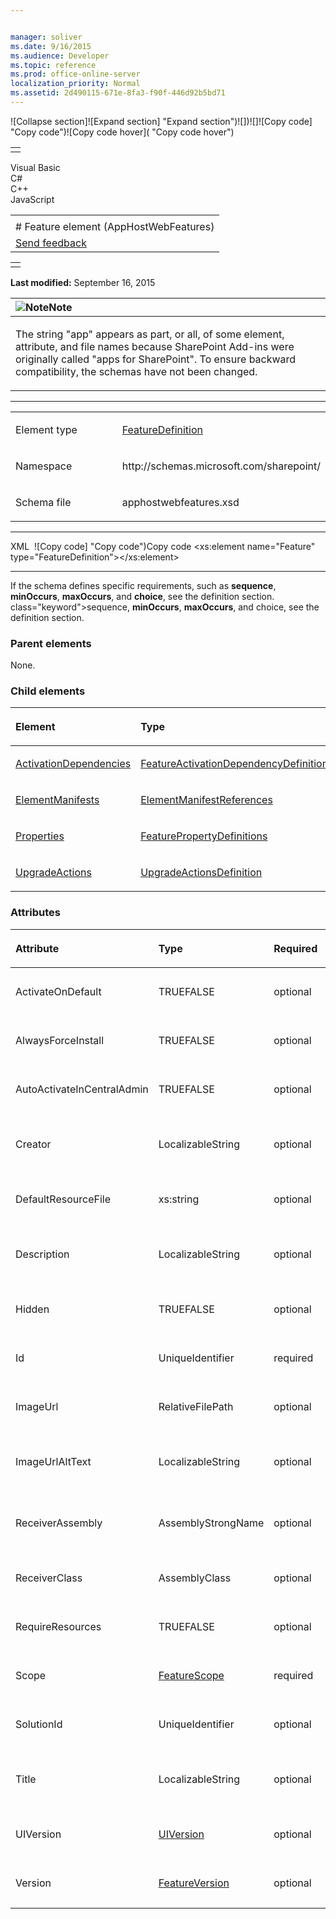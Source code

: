 ```yaml
---


manager: soliver
ms.date: 9/16/2015
ms.audience: Developer
ms.topic: reference
ms.prod: office-online-server
localization_priority: Normal
ms.assetid: 2d490115-671e-8fa3-f90f-446d92b5bd71
---
```


![Collapse
section]![Expand
section] "Expand section")![]()![])![]![]()![Copy
code] "Copy code")![Copy code
hover]( "Copy code hover")
<table>
<tbody>
<tr class="odd">
<td align="left"></td>
</tr>
</tbody>
</table>

Visual Basic  
C\#  
C++  
JavaScript  

<table>
<tbody>
<tr class="odd">
<td align="left"><span id="runningHeaderText"></span></td>
</tr>
<tr class="even">
<td align="left"># Feature element (AppHostWebFeatures)</td>
</tr>
<tr class="odd">
<td align="left"><span id="headfeedbackarea" class="feedbackhead"><a href="javascript:SubmitFeedback(&#39;docthis@Microsoft.com&#39;,&#39;&#39;,&#39;&#39;,&#39;&#39;,&#39;1.0.18082.1225&#39;,&#39;%0\dThank%20you%20for%20your%20feedback.%20The%20developer%20writing%20teams%20use%20your%20feedback%20to%20improve%20documentation.%20While%20we%20are%20reviewing%20your%20feedback,%20we%20may%20send%20you%20e-mail%20to%20ask%20for%20clarification%20or%20feedback%20on%20a%20solution.%20We%20do%20not%20use%20your%20e-mail%20address%20for%20any%20other%20purpose%20and%20we%20delete%20it%20after%20we%20finish%20our%20review.%0\AFor%20further%20information%20about%20the%20privacy%20policies%20of%20Microsoft,%20please%20see%20http://privacy.microsoft.com/en-us/default.aspx.%0\A%0\d&#39;,&#39;Customer%20feedback&#39;);">Send feedback</a></span></td>
</tr>
</tbody>
</table>

<table>
<colgroup>
<col width="100%" />
</colgroup>
<tbody>
<tr class="odd">
<td align="left"></td>
</tr>
</tbody>
</table>

**Last modified:** September 16, 2015

<table>
<colgroup>
<col width="100%" />
</colgroup>
<thead>
<tr class="header">
<th align="left"><img src="" title="Note" alt="Note" /><strong>Note</strong></th>
</tr>
</thead>
<tbody>
<tr class="odd">
<td align="left"><p>The string &quot;app&quot; appears as part, or all, of some element, attribute, and file names because SharePoint Add-ins were originally called &quot;apps for SharePoint&quot;. To ensure backward compatibility, the schemas have not been changed.</p></td>
</tr>
</tbody>
</table>


--------------------------------------------------------------------------------------------------------------------------------------------------------------------------------------------------------

<table>
<colgroup>
<col width="50%" />
<col width="50%" />
</colgroup>
<tbody>
<tr class="odd">
<td align="left"><p><span class="label">Element type</span></p></td>
<td align="left"><p><a href="featuredefinition-complextype-apphostwebfeatures.htm">FeatureDefinition</a></p></td>
</tr>
<tr class="even">
<td align="left"><p><span class="label">Namespace</span></p></td>
<td align="left"><p>http://schemas.microsoft.com/sharepoint/</p></td>
</tr>
<tr class="odd">
<td align="left"><p><span class="label">Schema file</span></p></td>
<td align="left"><p>apphostwebfeatures.xsd</p></td>
</tr>
</tbody>
</table>


-----------------------------------------------------------------------------------------------------------------------------------------------------------------------------------------------

<span codelanguage="xmlLang"></span>
XML 
<span class="copyCode" onclick="CopyCode(this)"
onkeypress="CopyCode_CheckKey(this, event)"
onmouseover="ChangeCopyCodeIcon(this)"
onmouseout="ChangeCopyCodeIcon(this)" tabindex="0">![Copy
code] "Copy code")Copy code</span>
    <xs:element name="Feature" type="FeatureDefinition"></xs:element>


------------------------------------------------------------------------------------------------------------------------------------------------------------------------------------------------------------

If the schema defines specific requirements, such as **sequence**, **minOccurs**, **maxOccurs**, and **choice**, see the definition section.
class="keyword">sequence</span>, **minOccurs**,
**maxOccurs**, and <span
class="keyword">choice</span>, see the definition section.

### Parent elements

None.

### Child elements

<table>
<colgroup>
<col width="33%" />
<col width="33%" />
<col width="33%" />
</colgroup>
<thead>
<tr class="header">
<th align="left"><p>Element</p></th>
<th align="left"><p>Type</p></th>
<th align="left"><p>Description</p></th>
</tr>
</thead>
<tbody>
<tr class="odd">
<td align="left"><p><a href="activationdependencies-element-featuredefinition-complextypeapphostwebfeatures.htm">ActivationDependencies</a></p></td>
<td align="left"><p><a href="featureactivationdependencydefinitions-complextype-apphostwebfeatures.htm">FeatureActivationDependencyDefinitions</a></p></td>
<td align="left"><p></p></td>
</tr>
<tr class="even">
<td align="left"><p><a href="elementmanifests-element-featuredefinition-complextypeapphostwebfeatures.htm">ElementManifests</a></p></td>
<td align="left"><p><a href="elementmanifestreferences-complextype-apphostwebfeatures.htm">ElementManifestReferences</a></p></td>
<td align="left"><p></p></td>
</tr>
<tr class="odd">
<td align="left"><p><a href="properties-element-featuredefinition-complextypeapphostwebfeatures.htm">Properties</a></p></td>
<td align="left"><p><a href="featurepropertydefinitions-complextype-apphostwebfeatures.htm">FeaturePropertyDefinitions</a></p></td>
<td align="left"><p></p></td>
</tr>
<tr class="even">
<td align="left"><p><a href="upgradeactions-element-featuredefinition-complextypeapphostwebfeatures.htm">UpgradeActions</a></p></td>
<td align="left"><p><a href="upgradeactionsdefinition-complextype-apphostwebfeatures.htm">UpgradeActionsDefinition</a></p></td>
<td align="left"><p></p></td>
</tr>
</tbody>
</table>

### Attributes

<table>
<colgroup>
<col width="20%" />
<col width="20%" />
<col width="20%" />
<col width="20%" />
<col width="20%" />
</colgroup>
<thead>
<tr class="header">
<th align="left"><p>Attribute</p></th>
<th align="left"><p>Type</p></th>
<th align="left"><p>Required</p></th>
<th align="left"><p>Description</p></th>
<th align="left"><p>Possible values</p></th>
</tr>
</thead>
<tbody>
<tr class="odd">
<td align="left"><p>ActivateOnDefault</p></td>
<td align="left"><p>TRUEFALSE</p></td>
<td align="left"><p>optional</p></td>
<td align="left"><p></p></td>
<td align="left"><p>Values of the TRUEFALSE type.</p></td>
</tr>
<tr class="even">
<td align="left"><p>AlwaysForceInstall</p></td>
<td align="left"><p>TRUEFALSE</p></td>
<td align="left"><p>optional</p></td>
<td align="left"><p></p></td>
<td align="left"><p>Values of the TRUEFALSE type.</p></td>
</tr>
<tr class="odd">
<td align="left"><p>AutoActivateInCentralAdmin</p></td>
<td align="left"><p>TRUEFALSE</p></td>
<td align="left"><p>optional</p></td>
<td align="left"><p></p></td>
<td align="left"><p>Values of the TRUEFALSE type.</p></td>
</tr>
<tr class="even">
<td align="left"><p>Creator</p></td>
<td align="left"><p>LocalizableString</p></td>
<td align="left"><p>optional</p></td>
<td align="left"><p></p></td>
<td align="left"><p>Values of the LocalizableString type.</p></td>
</tr>
<tr class="odd">
<td align="left"><p>DefaultResourceFile</p></td>
<td align="left"><p>xs:string</p></td>
<td align="left"><p>optional</p></td>
<td align="left"><p></p></td>
<td align="left"><p>Values of the xs:string type.</p></td>
</tr>
<tr class="even">
<td align="left"><p>Description</p></td>
<td align="left"><p>LocalizableString</p></td>
<td align="left"><p>optional</p></td>
<td align="left"><p></p></td>
<td align="left"><p>Values of the LocalizableString type.</p></td>
</tr>
<tr class="odd">
<td align="left"><p>Hidden</p></td>
<td align="left"><p>TRUEFALSE</p></td>
<td align="left"><p>optional</p></td>
<td align="left"><p></p></td>
<td align="left"><p>Values of the TRUEFALSE type.</p></td>
</tr>
<tr class="even">
<td align="left"><p>Id</p></td>
<td align="left"><p>UniqueIdentifier</p></td>
<td align="left"><p>required</p></td>
<td align="left"><p></p></td>
<td align="left"><p>Values of the UniqueIdentifier type.</p></td>
</tr>
<tr class="odd">
<td align="left"><p>ImageUrl</p></td>
<td align="left"><p>RelativeFilePath</p></td>
<td align="left"><p>optional</p></td>
<td align="left"><p></p></td>
<td align="left"><p>Values of the RelativeFilePath type.</p></td>
</tr>
<tr class="even">
<td align="left"><p>ImageUrlAltText</p></td>
<td align="left"><p>LocalizableString</p></td>
<td align="left"><p>optional</p></td>
<td align="left"><p></p></td>
<td align="left"><p>Values of the LocalizableString type.</p></td>
</tr>
<tr class="odd">
<td align="left"><p>ReceiverAssembly</p></td>
<td align="left"><p>AssemblyStrongName</p></td>
<td align="left"><p>optional</p></td>
<td align="left"><p></p></td>
<td align="left"><p>Values of the AssemblyStrongName type.</p></td>
</tr>
<tr class="even">
<td align="left"><p>ReceiverClass</p></td>
<td align="left"><p>AssemblyClass</p></td>
<td align="left"><p>optional</p></td>
<td align="left"><p></p></td>
<td align="left"><p>Values of the AssemblyClass type.</p></td>
</tr>
<tr class="odd">
<td align="left"><p>RequireResources</p></td>
<td align="left"><p>TRUEFALSE</p></td>
<td align="left"><p>optional</p></td>
<td align="left"><p></p></td>
<td align="left"><p>Values of the TRUEFALSE type.</p></td>
</tr>
<tr class="even">
<td align="left"><p>Scope</p></td>
<td align="left"><p><a href="featurescope-simpletype-apphostwebfeatures.htm">FeatureScope</a></p></td>
<td align="left"><p>required</p></td>
<td align="left"><p></p></td>
<td align="left"><p>Values of the FeatureScope type.</p></td>
</tr>
<tr class="odd">
<td align="left"><p>SolutionId</p></td>
<td align="left"><p>UniqueIdentifier</p></td>
<td align="left"><p>optional</p></td>
<td align="left"><p></p></td>
<td align="left"><p>Values of the UniqueIdentifier type.</p></td>
</tr>
<tr class="even">
<td align="left"><p>Title</p></td>
<td align="left"><p>LocalizableString</p></td>
<td align="left"><p>optional</p></td>
<td align="left"><p></p></td>
<td align="left"><p>Values of the LocalizableString type.</p></td>
</tr>
<tr class="odd">
<td align="left"><p>UIVersion</p></td>
<td align="left"><p><a href="uiversion-simpletype-apphostwebfeatures.htm">UIVersion</a></p></td>
<td align="left"><p>optional</p></td>
<td align="left"><p></p></td>
<td align="left"><p>Values of the UIVersion type.</p></td>
</tr>
<tr class="even">
<td align="left"><p>Version</p></td>
<td align="left"><p><a href="featureversion-simpletype-apphostwebfeatures.htm">FeatureVersion</a></p></td>
<td align="left"><p>optional</p></td>
<td align="left"><p></p></td>
<td align="left"><p>Values of the FeatureVersion type.</p></td>
</tr>
</tbody>
</table>








